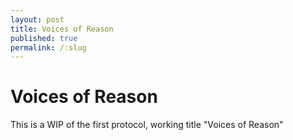 ```yaml
---
layout: post
title: Voices of Reason
published: true
permalink: /:slug
---
```


# Voices of Reason

This is a WIP of the first protocol, working title "Voices of Reason"